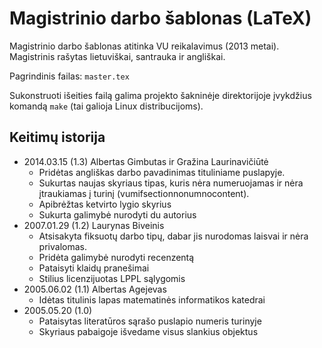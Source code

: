 Magistrinio darbo šablonas (LaTeX)
==================================

Magistrinio darbo šablonas atitinka VU reikalavimus (2013 metai). Magistrinis
rašytas lietuviškai, santrauka ir angliškai.

Pagrindinis failas: ``master.tex``

Sukonstruoti išeities failą galima projekto šakninėje direktorijoje įvykdžius
komandą ``make`` (tai galioja Linux distribucijoms).

Keitimų istorija
----------------
- 2014.03.15 (1.3) Albertas Gimbutas ir Gražina Laurinavičiūtė
   * Pridėtas angliškas darbo pavadinimas tituliniame puslapyje.
   * Sukurtas naujas skyriaus tipas, kuris nėra numeruojamas ir nėra
     įtraukiamas į turinį (vumifsectionnonumnocontent).
   * Apibrėžtas ketvirto lygio skyrius
   * Sukurta galimybė nurodyti du autorius
- 2007.01.29 (1.2) Laurynas Biveinis
   * Atsisakyta fiksuotų darbo tipų, dabar jis nurodomas laisvai
     ir nėra privalomas.
   * Pridėta galimybė nurodyti recenzentą
   * Pataisyti klaidų pranešimai
   * Stilius licenzijuotas LPPL sąlygomis
- 2005.06.02 (1.1) Albertas Agejevas
   * Idėtas titulinis lapas matematinės informatikos katedrai
- 2005.05.20 (1.0)
   * Pataisytas literatūros sąrašo puslapio numeris turinyje
   * Skyriaus pabaigoje išvedame visus slankius objektus
